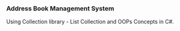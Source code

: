 ### Address Book Management System

Using Collection library - List Collection and OOPs Concepts in C#.





